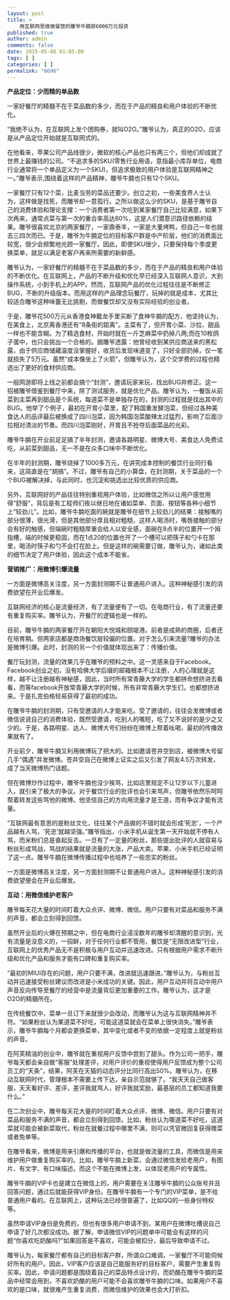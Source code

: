 ```yaml
---
layout: post
title: >
    用互联网思维做餐馆的雕爷牛腩获6000万元投资
published: true
author: admin
comments: false
date: 2015-05-08 01:05:00
tags: [ ]
categories: [ ]
permalink: "6696"
---
```


  


**产品定位：少而精的单品数**

一家好餐厅的精髓不在于菜品数的多少，而在于产品的精良和用户体验的不断优化。

“我绝不认为，在互联网上发个团购券，就叫O2O。”雕爷认为，真正的O2O，应该是从产品定位开始就是互联网式的。

在他看来，苹果公司产品线很少，微软的核心产品也只有两三个，但他们却成就了世界上最赚钱的公司。“不追求多的SKU(零售行业用语，意指最小库存单位，电商行业通常将一个单品定义为一个SKU)，但追求极致的用户体验是互联网精神之一。”雕爷表示,围绕着这样的产品精神，雕爷牛腩也只有12个SKU。

一家餐厅只有12个菜，比麦当劳的菜品还要少。创立之初，一些美食界人士认为，这样做是找死，而雕爷却一意孤行。之所以做这么少的SKU，是基于雕爷自己的消费体验和理论支撑：一个消费者第一次吃到某家餐厅自己比较满意，如果下次再来，通常点菜与第一次的重合率高达80%，这是人们潜意识路径依赖的结果。雕爷很喜欢北京的两家餐厅，一家鼎泰丰，一家是大董烤鸭，但自己一年也就去三四次而已。于是，雕爷为牛腩定位的目标客户群是中产阶层，他们的消费面比较宽，很少会频繁地光顾一家餐厅。因此，即使SKU很少，只要保持每个季度更换菜单，就足以满足老客户再来所需要的新鲜感。

雕爷认为，一家好餐厅的精髓不在于菜品数的多少，而在于产品的精良和用户体验的不断优化。在互联网上，产品的不断升级和优化早已经深入互联网人意识，大到操作系统，小到手机上的APP。然而，互联网产品的优化过程往往是不断修正BUG，不断的升级版本。而用这样的产品理念玩餐厅，玩掉的就是成本，尤其比较适合雕爷这种味蕾无比挑剔，而做餐饮却又没有实际经验的创业者。

于是，雕爷花500万元从香港食神戴龙手里买断了食神牛腩的配方，他坚持认为，在美食上，北京离香港还有“8条街的距离”。主菜有了，但开胃小菜、沙拉、甜品一样也不能含糊。为了精选食材，开始时就在一斤芝麻菜中扔掉八两;而在10枚鸽子蛋中，也只会挑出一个合格的。据雕爷透露：他曾经收到某供应商送来的黑松露，由于供应商储藏温度没掌握好，收货后发现味道变了，只好全部扔掉，仅一笔就损失了5万元。虽然“成本像坐上了火箭”，但雕爷认为，这个交学费的过程也精选出了更好的食材供应商。

一般网游即将上线之前都会搞个“封测”，邀请玩家来玩，找出BUG并修正。这一招被雕爷借鉴到餐厅中来，除了测试服务，就是优化产品。雕爷认为，一餐饭从前菜到主菜再到甜品是个系统，每道菜不是单独存在的，封测的过程就是找出其中的BUG。他举了个例子，最初在开胃小菜里，配了韩国重发酵泡菜，但经过各种美食达人的品评最后被换成了四川泡菜，因为韩国泡菜酸辣太过猛烈，影响了后面沙拉相对清淡的节奏。而四川泡菜刚好，开胃且不抢夺后面菜品的光彩。

雕爷牛腩在开业前足足搞了半年封测，邀请各路明星、微博大号、美食达人免费试吃，从前菜到甜品，无一不是在众多口味中不断优化。

在半年的封测期，雕爷烧掉了1000多万元，在讲究成本控制的餐饮行业同行看来，这简直是在“胡搞”。不过，雕爷有自己的小算盘，在封测期，关于菜品的一个个BUG被解决掉，与此同时，也沉淀和挑选出比较优质的供应商。

另外，互联网好的产品往往特别重视用户体验，比如微信之所以让用户感觉用得“舒服”，背后是有工程师们夜以继日地在诸如菜单、页面、按钮等各种小细节上“较劲儿”。比如，雕爷牛腩吃面的碗就是雕爷在细节上较劲儿的结果：接触嘴的部分很薄，很光滑，但是其他部分厚且相对粗糙，这样人喝汤时，嘴唇接触的部分会有好的触感，但端碗时粗糙厚重会给人以安全感，面碗在8点半的位置开一个拇指槽，端的时候更稳固，而在1点20的位置也开了一个槽可以把筷子和勺卡在那里，喝汤时筷子和勺不会打在脸上。但是这样的碗需要订做，雕爷认为，诸如此类的细节决定了用户体验，因此这个成本不能省。

**营销推广：用微博引爆流量**

一方面是微博高关注度，另一方面封测期不让普通用户进入。这种神秘感引发的消费欲望在开业后爆发。

互联网经济的核心是流量经济，有了流量便有了一切。在电商行业，有了流量还要有重复购买率。雕爷认为，开餐厅的逻辑也是一样的。

目前，雕爷牛腩的两家餐厅开在朝阳大悦城和颐堤港。前者是成熟的商圈，后者还在培育期。但两家店都是商场餐饮层较偏的位置。对于怎么引来流量?雕爷的办法是微博引爆。此时，封测的另一个价值就体现出来了：传播价值。

餐厅玩封测，流量的效果几乎在雕爷的预料之中。这一灵感来自于Facebook。Facebook创业之初，没有哈佛大学后缀的邮箱根本不让注册，人的心理就是这样，越不让注册越有神秘感，因此，当时所有常青藤大学的学生都拼命想挤进去看看，而等facebook开放常青藤大学的时候，所有非常青藤大学生们，也都想挤进来。于是扎克伯格轻易获得了最初的成功。

在雕爷牛腩的封测期，只有受邀请的人才能来吃。受了邀请的，往往会发微博或者微信说说自己的消费体验，既然受邀请，吃别人的嘴短，吃了又不说好的是少之又少的。于是，各路明星、达人、微博大号们纷纷在微博上帮着吆喝，最初的传播效果就有了。

开业前夕，雕爷牛腩又利用微博玩了把大的。比如邀请苍井空到店，被微博大号留几手“偶遇”并发微博。苍井空自己在微博上证实之后又引发了网友4.5万次转发，成了当天微博热门话题。

但在微博炒作过程中，雕爷牛腩也没少挨骂，比如店里规定不让12岁以下儿童进入，就引来了极大的争议。对于餐饮行业的批评也会引来骂声，但雕爷依然乐呵呵帮着转发这些骂他的微博。他坚信自己的方向用流量才是王道，而有争议才能有流量。

“互联网最有意思的是粉丝文化，往往某个产品做的不错时就会形成‘死忠’，一个产品越有人骂，‘死忠’就越坚强。”雕爷指出，小米手机从诞生第一天开始就不停有人骂，而米粉们总是奋起反击。一旦有了一定量的粉丝，那些提出批评的人就容易与粉丝形成骂战，骂战的结果就是流量的大涨，产品大卖。苹果、小米手机已经证明了这一点。雕爷牛腩在微博传播过程中也培养了一些忠实的粉丝。

一方面是微博高关注度，另一方面封测期不让普通用户进入。这种神秘感引发的消费欲望便会在开业后爆发。

**互动：用微信维护老客户**

雕爷每天花大量的时间盯着大众点评、微博、微信。用户只要有对菜品和服务不满的声音，都会立刻得到回馈。

虽然开业后的火爆在预期之中，但在电商行业浸淫数年的雕爷却清醒的意识到，光有流量是没意义的，一招鲜，对于任何行业都不管用，餐饮是“无限改进型”行业，互联网上的优秀产品无不是积极与用户互动并迅速改进。只有根据用户需求不断升级和优化产品和服务才能有口碑和重复购买率。

“最初的MIUI存在的问题，用户只要不满，改进就迅速跟进。”雕爷认为，与粉丝互动并迅速接受粉丝建议而改进是小米成功的关键。因此，用户互动并将互动中用户声音反向传导至餐厅的经营中是流量背后更加重要的工作。雕爷认为，这才是O2O的精髓所在。

在传统餐饮中，菜单一旦订下来就很少会改动，而雕爷认为这与互联网精神并不符。“如果粉丝认为某道菜不好吃，可能这道菜就会在菜单上很快消失。”雕爷表示，雕爷牛腩每个月都会更换菜单，其中变化或者不变的依据一定程度上就是粉丝的声音。

在阿芙精油的创业中，雕爷就在重视用户反馈中尝到了甜头。作为公司一把手，雕爷每天都会亲自做“客服”处理差评，对用户评价的重视使得用户反馈成为整个公司员工的“天条”，结果，阿芙在天猫的动态评分比同行高出50%。雕爷认为，在移动互联网时代，管理根本不需要上传下达，亲自示范就够了。“我天天自己做客服，天天看好评、差评，差评我就骂人，好评我就奖励，最基层的员工都知道我要什么。”

在二次创业中，雕爷每天花大量的时间盯着大众点评、微博、微信。用户只要有对菜品和服务不满的声音，都会立刻得到回馈。比如，粉丝认为哪道菜不好吃，这道菜就可能会被新菜取代，粉丝在就餐过程中哪里不满，则可以凭官微回复获得赠菜或者免单等。

在雕爷看来，微博是用来引爆和传播的平台，也就是做流量的工具，而微信是用来维护用户做重复购买率的。比如，雕爷牛腩上新菜，会通过微信发给老用户，有图片、有文字、有口味描述。而这个不能在微博上发，以体现老用户的专属性。

雕爷牛腩的VIP卡也是建立在微信上的，用户需要在关注雕爷牛腩的公众账号并且回答问题，通过后就能获得VIP身份。在雕爷牛腩有一个专门的VIP菜单，是不给普通用户看的。在互联网上，这种玩法已经很普遍了，比如QQ的一些身份特权等。

虽然申请VIP身份是免费的，但也有很多用户申请不到，某用户在微博吐槽说自己申请了好几次都没成功。据了解，申请微信VIP的问题单中可能会有这样的问题“你喜欢吃奶酪吗?”如果回答是不喜欢，可能会被扣分，最后导致申请不过。

雕爷认为，每家餐厅都有自己的目标客户群，所谓众口难调，一家餐厅不可能伺候好所有的用户。因此，VIP客户应该是自己能服务好的目标客户，需要产生重复购买率。因此，申请问题都是围绕着自己的菜品特点设计的，而奶酪在雕爷牛腩的菜品中经常会用到，不喜欢奶酪的用户可能不会喜欢雕爷牛腩的口味。如果用户不喜欢的是口味，就很难产生重复消费，而微信维护的效果也会大打折扣。